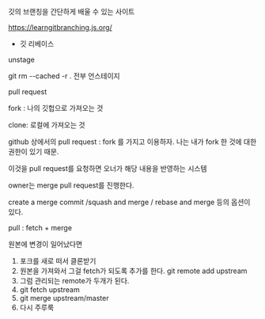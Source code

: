 깃의 브랜칭을 간단하게 배울 수 있는 사이트

https://learngitbranching.js.org/



* 깃 리베이스



unstage

git rm --cached -r .   전부 언스테이지



pull request



fork : 나의 깃헙으로 가져오는 것

clone: 로컬에 가져오는 것



github 상에서의 pull request : fork 를 가지고 이용하자. 나는 내가 fork 한 것에 대한 권한이 있기 때문. 

이것을 pull request를 요청하면 오너가 해당 내용을 반영하는 시스템

owner는 merge pull request를 진행한다.

create a merge commit /squash and merge / rebase and merge 등의 옵션이 있다. 



pull : fetch + merge

원본에 변경이 일어났다면

1. 포크를 새로 떠서 클론받기
2. 원본을 가져와서 그걸 fetch가 되도록 추가를 한다.
   git remote add upstream
3. 그럼 관리되는 remote가 두개가 된다.
4. git fetch upstream
5. git merge upstream/master
6. 다시 주루룩